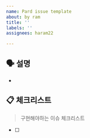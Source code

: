 ```yaml
---
name: Pard issue template
about: by ram
title: ''
labels: ''
assignees: haram22

---
```


## 🗣 설명
- 

## 📋 체크리스트
> 구현해야하는 이슈 체크리스트
- [ ]
